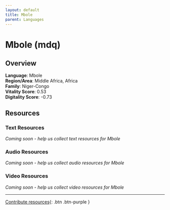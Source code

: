```yaml
---
layout: default
title: Mbole
parent: Languages
---
```


# Mbole (mdq)

## Overview

**Language**: Mbole  
**Region/Area**: Middle Africa, Africa  
**Family**: Niger-Congo  
**Vitality Score**: 0.53  
**Digitality Score**: -0.73  

## Resources

### Text Resources
*Coming soon - help us collect text resources for Mbole*

### Audio Resources
*Coming soon - help us collect audio resources for Mbole*

### Video Resources
*Coming soon - help us collect video resources for Mbole*

---

[Contribute resources](https://fairtrain.github.io/){: .btn .btn-purple }
